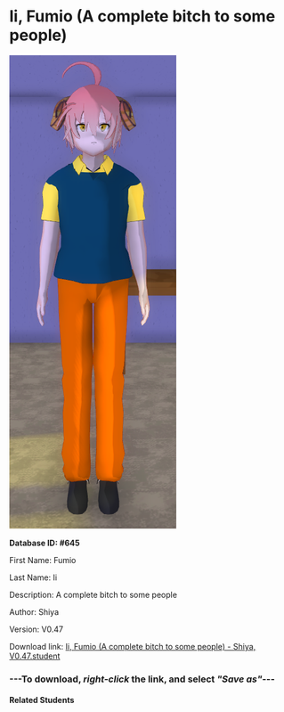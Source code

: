 # Ii, Fumio (A complete bitch to some people)

<img src="Files/Ii, Fumio (A complete bitch to some people).png" title="Ii, Fumio (A complete bitch to some people) - Shiya, V0.47">

**Database ID: #645**

First Name: Fumio

Last Name: Ii

Description: A complete bitch to some people

Author: Shiya

Version: V0.47

Download link: <a href="https://raw.githubusercontent.com/Arbiter1223/Daigaku-Gurashi-Custom-Students/master/Students/Files/Ii%2C%20Fumio%20(A%20complete%20bitch%20to%20some%20people)%20-%20Shiya%2C%20V0.47.student">Ii, Fumio (A complete bitch to some people) - Shiya, V0.47.student</a>

### ---**To download, _right-click_ the link, and select _"Save as"_**---

#### Related Students

